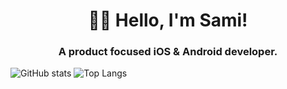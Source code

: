 <h1 align="center">👋🏽 Hello, I'm Sami!</h1>
<h3 align="center">A product focused iOS & Android developer.</h3>

![GitHub stats](https://github-readme-stats.vercel.app/api?username=seljabali&show_icons=true&theme=tokyonight)
![Top Langs](https://github-readme-stats.vercel.app/api/top-langs/?username=seljabali&layout=compact&hide=html,makefile,shell,python,c,R,C++,RichText,RTF,txt,hack&theme=tokyonight&count_private=true)
